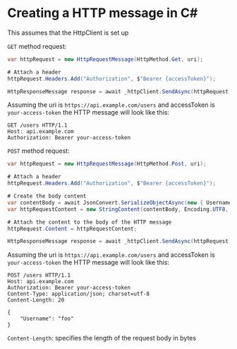# Creating a HTTP message in C#

This assumes that the HttpClient is set up

`GET` method request:
```cs
var httpRequest = new HttpRequestMessage(HttpMethod.Get, uri);

# Attach a header
httpRequest.Headers.Add("Authorization", $"Bearer {accessToken}");

HttpResponseMessage response = await _httpClient.SendAsync(httpRequest);
```

Assuming the uri is `https://api.example.com/users` and accessToken is `your-access-token` the HTTP message will look like this:
```
GET /users HTTP/1.1
Host: api.example.com
Authorization: Bearer your-access-token
```

`POST` method request:
```cs
var httpRequest = new HttpRequestMessage(HttpMethod.Post, uri);

# Attach a header
httpRequest.Headers.Add("Authorization", $"Bearer {accessToken}");

# Create the body content
var contentBody = await JsonConvert.SerializeObjectAsync(new { Username = "foo" });
var httpRequestContent = new StringContent(contentBody, Encoding.UTF8, "application/json");

# Attach the content to the body of the HTTP message
httpRequest.Content = httpRequestContent;

HttpResponseMessage response = await _httpClient.SendAsync(httpRequest);
```

Assuming the uri is `https://api.example.com/users` and accessToken is `your-access-token` the HTTP message will look like this:
```
POST /users HTTP/1.1
Host: api.example.com
Authorization: Bearer your-access-token
Content-Type: application/json; charset=utf-8
Content-Length: 20

{
    "Username": "foo"
}
```
`Content-Length`: specifies the length of the request body in bytes
